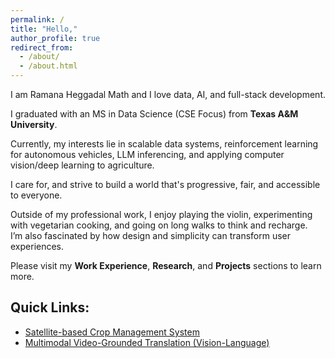 ```yaml
---
permalink: /
title: "Hello,"
author_profile: true
redirect_from: 
  - /about/
  - /about.html
---
```



I am Ramana Heggadal Math and I love data, AI, and full-stack development.

I graduated with an MS in Data Science (CSE Focus) from **Texas A&M University**.
 
Currently, my interests lie in scalable data systems, reinforcement learning for autonomous vehicles, LLM inferencing, and applying computer vision/deep learning to agriculture.  

I care for, and strive to build a world that's progressive, fair, and accessible to everyone.

Outside of my professional work, I enjoy playing the violin, experimenting with vegetarian cooking, and going on long walks to think and recharge.  
I’m also fascinated by how design and simplicity can transform user experiences.

Please visit my **Work Experience**, **Research**, and **Projects** sections to learn more.

## Quick Links:
- [Satellite-based Crop Management System](https://github.com/saranshagarwal202/Satellite_based_crop_monitoring_system)
- [Multimodal Video-Grounded Translation (Vision-Language)](https://github.com/kruthvik007/multilingual-video-grounding/tree/main)
